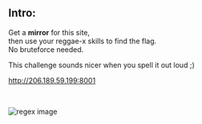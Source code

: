 ## Intro:
Get a **mirror** for this site, <br>
then use your reggae-x skills to find the flag.<br> 
No bruteforce needed.<br>

This challenge sounds nicer when you spell it out loud ;) <br>

http://206.189.59.199:8001

<br>

![regex image](https://user-images.githubusercontent.com/93029180/208315472-7c013bbf-5283-4d99-8af8-3c1925a14c50.jpg)

